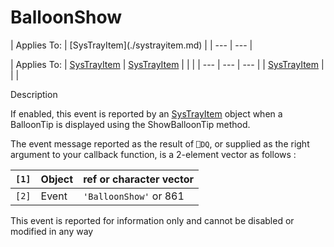 




<h1 class="heading"><span class="name">BalloonShow</span></h1>
| Applies To: | [SysTrayItem](./systrayitem.md) |
| --- | ---  |

| Applies To: | [SysTrayItem](./systrayitem.md) | [SysTrayItem](./systrayitem.md) |  |  |
| --- | --- | ---  |
| [SysTrayItem](./systrayitem.md) |  |  |


Description


If enabled, this event is reported by an [SysTrayItem](./systrayitem.md) object when a BalloonTip is displayed using the ShowBalloonTip method.


The event message reported as the result of `⎕DQ`, or supplied as the right argument to your callback function, is a 2-element vector as follows :

| `[1]` | Object | ref or character vector |
| --- | --- | ---  |
| `[2]` | Event | `'BalloonShow'` or 861 |


This event is reported for information only and cannot be disabled or modified in any way



